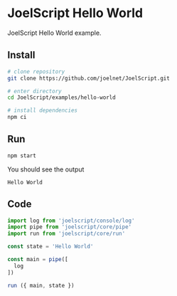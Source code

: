 # JoelScript Hello World

JoelScript Hello World example.

## Install

```bash
# clone repository
git clone https://github.com/joelnet/JoelScript.git

# enter directory
cd JoelScript/examples/hello-world

# install dependencies
npm ci
```

## Run

```bash
npm start
```

You should see the output

```
Hello World
```

## Code

```javascript
import log from 'joelscript/console/log'
import pipe from 'joelscript/core/pipe'
import run from 'joelscript/core/run'

const state = 'Hello World'

const main = pipe([
  log
])

run ({ main, state })
```